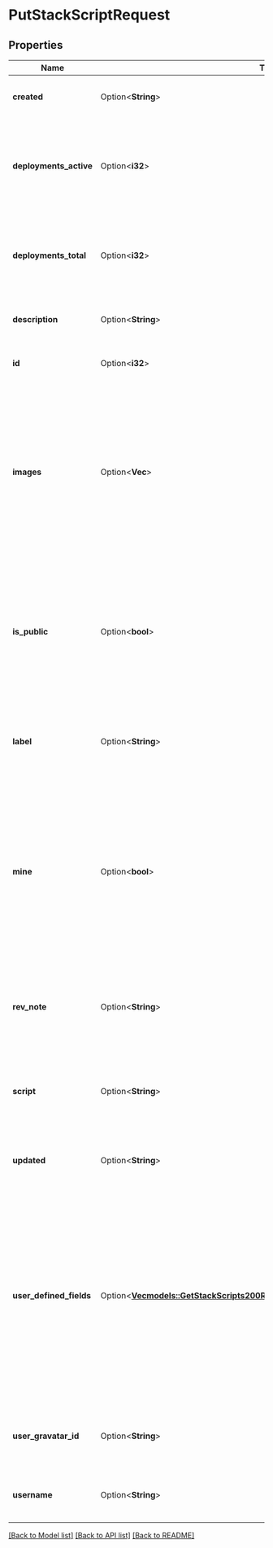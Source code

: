 # PutStackScriptRequest

## Properties

Name | Type | Description | Notes
------------ | ------------- | ------------- | -------------
**created** | Option<**String**> | __Read-only__ The date this StackScript was created. | [optional][readonly]
**deployments_active** | Option<**i32**> | __Read-only__ Count of currently active, deployed Linodes created from this StackScript. | [optional][readonly]
**deployments_total** | Option<**i32**> | __Filterable__, __Read-only__ The total number of times this StackScript has been deployed. | [optional][readonly]
**description** | Option<**String**> | __Filterable__ A description for the StackScript. | [optional]
**id** | Option<**i32**> | __Read-only__ The unique ID of this StackScript. | [optional][readonly]
**images** | Option<**Vec<String>**> | An array of Image IDs. These are the Images that can be deployed with this StackScript.  `any/all` indicates that all available Images, including private Images, are accepted. | [optional]
**is_public** | Option<**bool**> | __Filterable__ This determines whether other users can use your StackScript. __Once a StackScript is made public, it cannot be made private.__ | [optional]
**label** | Option<**String**> | __Filterable__ The StackScript's label is for display purposes only. | [optional]
**mine** | Option<**bool**> | __Filterable__, __Read-only__ Returns `true` if this StackScript is owned by the account of the user making the request, and the user making the request is unrestricted or has access to this StackScript. | [optional][readonly]
**rev_note** | Option<**String**> | __Filterable__ This field allows you to add notes for the set of revisions made to this StackScript. | [optional]
**script** | Option<**String**> | The script to execute when provisioning a new Linode with this StackScript. | [optional]
**updated** | Option<**String**> | __Read-only__ The date this StackScript was last updated. | [optional][readonly]
**user_defined_fields** | Option<[**Vec<models::GetStackScripts200ResponseDataInnerUserDefinedFieldsInner>**](get_stack_scripts_200_response_data_inner_user_defined_fields_inner.md)> | __Read-only__ This is a list of fields defined with a special syntax inside this StackScript that allow for supplying customized parameters during deployment. See [Declare User-Defined Fields (UDFs)](https://www.linode.com/docs/products/tools/stackscripts/guides/write-a-custom-script/#declare-user-defined-fields-udfs) for more information. | [optional][readonly]
**user_gravatar_id** | Option<**String**> | __Read-only__ The Gravatar ID for the User who created the StackScript. | [optional][readonly]
**username** | Option<**String**> | __Read-only__ The User who created the StackScript. | [optional][readonly]

[[Back to Model list]](../README.md#documentation-for-models) [[Back to API list]](../README.md#documentation-for-api-endpoints) [[Back to README]](../README.md)


